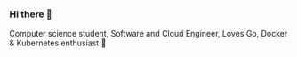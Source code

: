 ### Hi there 👋
Computer science student, Software and Cloud Engineer, Loves Go, Docker & Kubernetes enthusiast 🐋
